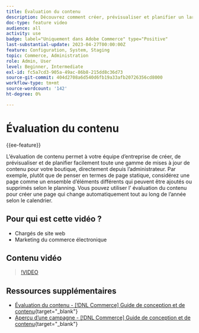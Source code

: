 ```yaml
---
title: Évaluation du contenu
description: Découvrez comment créer, prévisualiser et planifier un large éventail de mises à jour de contenu pour votre boutique, directement depuis l’administrateur.
doc-type: feature video
audience: all
activity: use
badge: label="Uniquement dans Adobe Commerce" type="Positive"
last-substantial-update: 2023-04-27T00:00:00Z
feature: Configuration, System, Staging
topic: Commerce, Administration
role: Admin, User
level: Beginner, Intermediate
exl-id: fc5a7cd3-905a-49ac-86b8-215dd8c36d73
source-git-commit: 404d2708a6d540d6fb19a33afb20726356cd8000
workflow-type: tm+mt
source-wordcount: '142'
ht-degree: 0%

---
```


# Évaluation du contenu

{{ee-feature}}

L’évaluation de contenu permet à votre équipe d’entreprise de créer, de prévisualiser et de planifier facilement toute une gamme de mises à jour de contenu pour votre boutique, directement depuis l’administrateur. Par exemple, plutôt que de penser en termes de page statique, considérez une page comme un ensemble d’éléments différents qui peuvent être ajoutés ou supprimés selon le planning. Vous pouvez utiliser l’ évaluation du contenu pour créer une page qui change automatiquement tout au long de l’année selon le calendrier.

## Pour qui est cette vidéo ?

- Chargés de site web
- Marketing du commerce électronique

## Contenu vidéo

>[!VIDEO](https://video.tv.adobe.com/v/343784?quality=12&learn=on)

## Ressources supplémentaires

- [Évaluation du contenu - [!DNL Commerce] Guide de conception et de contenu](https://experienceleague.adobe.com/docs/commerce-admin/content-design/staging/content-staging.html){target="_blank"}
- [Aperçu d’une campagne - [!DNL Commerce] Guide de conception et de contenu](https://experienceleague.adobe.com/docs/commerce-admin/content-design/staging/content-staging-preview.html){target="_blank"}
